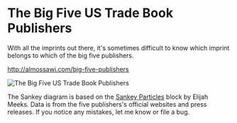 # The Big Five US Trade Book Publishers
With all the imprints out there, it's sometimes difficult to know which imprint belongs to which of the big five publishers.

http://almossawi.com/big-five-publishers

![The Big Five US Trade Book Publishers](http://almossawi.com/big-five-publishers/images/preview.png "The Big Five US Trade Book Publishers")

The Sankey diagram is based on the [Sankey Particles](https://gist.github.com/emeeks/e749224c89f82788cb18) block by Elijah Meeks. Data is from the five publishers's official websites and press releases. If you notice any mistakes, let me know or file a bug.
